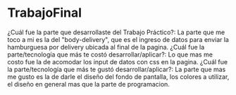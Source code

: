 # TrabajoFinal
¿Cuál fue la parte que desarrollaste del Trabajo Práctico?: La parte que me toco a mi es la del "body-delivery", que es el ingreso de datos para enviar la hamburguesa por delivery ubicada al final de la pagina.
¿Cuál fue la parte/tecnología que más te costó desarrollar/aplicar?: Lo que mas me costo fue la de acomodar los input de datos con css en la pagina. 
¿Cuál fue la parte/tecnología que más te gustó desarrollar/aplicar?: La parte que mas me gusto es la de darle el diseño del fondo de pantalla, los colores a utilizar, el diseño en general mas que la parte de programacion. 
